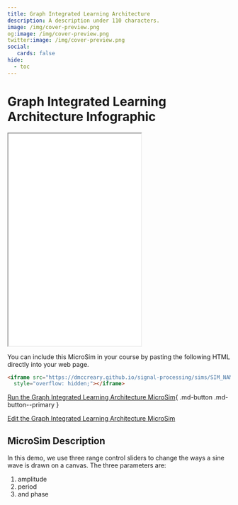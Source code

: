```yaml
---
title: Graph Integrated Learning Architecture
description: A description under 110 characters.
image: /img/cover-preview.png
og:image: /img/cover-preview.png
twitter:image: /img/cover-preview.png
social:
   cards: false
hide:
  - toc
---
```

# Graph Integrated Learning Architecture Infographic

<iframe src="./main.html" height="480px" scrolling="no"
  style="overflow: hidden;"></iframe>

You can include this MicroSim in your course by pasting the following HTML directly into your web page.

```html
<iframe src="https://dmccreary.github.io/signal-processing/sims/SIM_NAME/main.html" height="480px" scrolling="no"
  style="overflow: hidden;"></iframe>
```

[Run the Graph Integrated Learning Architecture MicroSim](./main.html){ .md-button .md-button--primary }

[Edit the Graph Integrated Learning Architecture MicroSim](https://editor.p5js.org/dmccreary/sketches/_7FhUvxeX)

## MicroSim Description

In this demo, we use three range control sliders to change 
the ways a sine wave is drawn on a canvas.
The three parameters are:

1. amplitude
2. period
3. and phase
